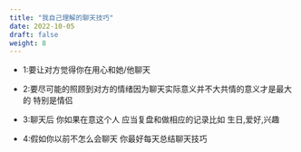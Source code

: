 ```yaml
---
title: "我自己理解的聊天技巧"
date: 2022-10-05
draft: false
weight: 8
---
```


+ 1:要让对方觉得你在用心和她/他聊天

+ 2:要尽可能的照顾到对方的情绪因为聊天实际意义并不大共情的意义才是最大的 特别是情侣

+ 3:聊天后 你如果在意这个人 应当复盘和做相应的记录比如 生日,爱好,兴趣

+ 4:假如你以前不怎么会聊天 你最好每天总结聊天技巧
